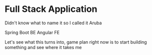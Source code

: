 # Full Stack Application

Didn't know what to name it so I called it Aruba

Spring Boot BE
Angular FE

Let's see what this turns into, game plan right now is to start building something and see where it takes me
